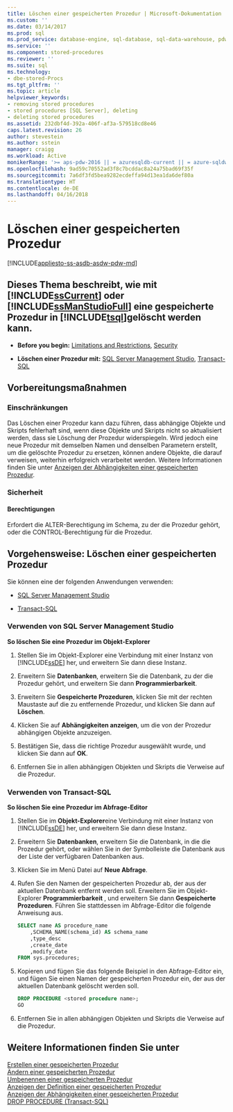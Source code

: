 ```yaml
---
title: Löschen einer gespeicherten Prozedur | Microsoft-Dokumentation
ms.custom: ''
ms.date: 03/14/2017
ms.prod: sql
ms.prod_service: database-engine, sql-database, sql-data-warehouse, pdw
ms.service: ''
ms.component: stored-procedures
ms.reviewer: ''
ms.suite: sql
ms.technology:
- dbe-stored-Procs
ms.tgt_pltfrm: ''
ms.topic: article
helpviewer_keywords:
- removing stored procedures
- stored procedures [SQL Server], deleting
- deleting stored procedures
ms.assetid: 232dbf4d-392a-406f-af3a-579518cd8e46
caps.latest.revision: 26
author: stevestein
ms.author: sstein
manager: craigg
ms.workload: Active
monikerRange: '>= aps-pdw-2016 || = azuresqldb-current || = azure-sqldw-latest || >= sql-server-2016 || = sqlallproducts-allversions'
ms.openlocfilehash: 9ad59c70552ad3f8c7bcddac8a24a75bad69f35f
ms.sourcegitcommit: 7a6df3fd5bea9282ecdeffa94d13ea1da6def80a
ms.translationtype: HT
ms.contentlocale: de-DE
ms.lasthandoff: 04/16/2018
---
```

# <a name="delete-a-stored-procedure"></a>Löschen einer gespeicherten Prozedur
[!INCLUDE[appliesto-ss-asdb-asdw-pdw-md](../../includes/appliesto-ss-asdb-asdw-pdw-md.md)]
    
##  <a name="Top"></a> Dieses Thema beschreibt, wie mit [!INCLUDE[ssCurrent](../../includes/sscurrent-md.md)] oder [!INCLUDE[ssManStudioFull](../../includes/ssmanstudiofull-md.md)] eine gespeicherte Prozedur in [!INCLUDE[tsql](../../includes/tsql-md.md)]gelöscht werden kann.  
  
-   **Before you begin:**  [Limitations and Restrictions](#Restrictions), [Security](#Security)  
  
-   **Löschen einer Prozedur mit:**  [SQL Server Management Studio](#SSMSProcedure), [Transact-SQL](#TsqlProcedure)  
  
##  <a name="BeforeYouBegin"></a> Vorbereitungsmaßnahmen  
  
###  <a name="Restrictions"></a> Einschränkungen  
 Das Löschen einer Prozedur kann dazu führen, dass abhängige Objekte und Skripts fehlerhaft sind, wenn diese Objekte und Skripts nicht so aktualisiert werden, dass sie Löschung der Prozedur widerspiegeln. Wird jedoch eine neue Prozedur mit demselben Namen und denselben Parametern erstellt, um die gelöschte Prozedur zu ersetzen, können andere Objekte, die darauf verweisen, weiterhin erfolgreich verarbeitet werden. Weitere Informationen finden Sie unter [Anzeigen der Abhängigkeiten einer gespeicherten Prozedur](../../relational-databases/stored-procedures/view-the-dependencies-of-a-stored-procedure.md).  
  
###  <a name="Security"></a> Sicherheit  
  
####  <a name="Permissions"></a> Berechtigungen  
 Erfordert die ALTER-Berechtigung im Schema, zu der die Prozedur gehört, oder die CONTROL-Berechtigung für die Prozedur.  
  
##  <a name="Procedures"></a> Vorgehensweise: Löschen einer gespeicherten Prozedur  
 Sie können eine der folgenden Anwendungen verwenden:  
  
-   [SQL Server Management Studio](#SSMSProcedure)  
  
-   [Transact-SQL](#TsqlProcedure)  
  
###  <a name="SSMSProcedure"></a> Verwenden von SQL Server Management Studio  
 **So löschen Sie eine Prozedur im Objekt-Explorer**  
  
1.  Stellen Sie im Objekt-Explorer eine Verbindung mit einer Instanz von [!INCLUDE[ssDE](../../includes/ssde-md.md)] her, und erweitern Sie dann diese Instanz.  
  
2.  Erweitern Sie **Datenbanken**, erweitern Sie die Datenbank, zu der die Prozedur gehört, und erweitern Sie dann **Programmierbarkeit**.  
  
3.  Erweitern Sie **Gespeicherte Prozeduren**, klicken Sie mit der rechten Maustaste auf die zu entfernende Prozedur, und klicken Sie dann auf **Löschen**.  
  
4.  Klicken Sie auf **Abhängigkeiten anzeigen**, um die von der Prozedur abhängigen Objekte anzuzeigen.  
  
5.  Bestätigen Sie, dass die richtige Prozedur ausgewählt wurde, und klicken Sie dann auf **OK**.  
  
6.  Entfernen Sie in allen abhängigen Objekten und Skripts die Verweise auf die Prozedur.  
  
###  <a name="TsqlProcedure"></a> Verwenden von Transact-SQL  
 **So löschen Sie eine Prozedur im Abfrage-Editor**  
  
1.  Stellen Sie im **Objekt-Explorer**eine Verbindung mit einer Instanz von [!INCLUDE[ssDE](../../includes/ssde-md.md)] her, und erweitern Sie dann diese Instanz.  
  
2.  Erweitern Sie **Datenbanken**, erweitern Sie die Datenbank, in die die Prozedur gehört, oder wählen Sie in der Symbolleiste die Datenbank aus der Liste der verfügbaren Datenbanken aus.  
  
3.  Klicken Sie im Menü Datei auf **Neue Abfrage**.  
  
4.  Rufen Sie den Namen der gespeicherten Prozedur ab, der aus der aktuellen Datenbank entfernt werden soll. Erweitern Sie im Objekt-Explorer **Programmierbarkeit** , und erweitern Sie dann **Gespeicherte Prozeduren**. Führen Sie stattdessen im Abfrage-Editor die folgende Anweisung aus.  
  
    ```sql  
    SELECT name AS procedure_name   
        ,SCHEMA_NAME(schema_id) AS schema_name  
        ,type_desc  
        ,create_date  
        ,modify_date  
    FROM sys.procedures;  
    ```  
  
5.  Kopieren und fügen Sie das folgende Beispiel in den Abfrage-Editor ein, und fügen Sie einen Namen der gespeicherten Prozedur ein, der aus der aktuellen Datenbank gelöscht werden soll.  
  
    ```sql  
    DROP PROCEDURE <stored procedure name>;  
    GO  
    ```  
  
6.  Entfernen Sie in allen abhängigen Objekten und Skripts die Verweise auf die Prozedur.  
  
## <a name="see-also"></a>Weitere Informationen finden Sie unter  
 [Erstellen einer gespeicherten Prozedur](../../relational-databases/stored-procedures/create-a-stored-procedure.md)   
 [Ändern einer gespeicherten Prozedur](../../relational-databases/stored-procedures/modify-a-stored-procedure.md)   
 [Umbenennen einer gespeicherten Prozedur](../../relational-databases/stored-procedures/rename-a-stored-procedure.md)   
 [Anzeigen der Definition einer gespeicherten Prozedur](../../relational-databases/stored-procedures/view-the-definition-of-a-stored-procedure.md)   
 [Anzeigen der Abhängigkeiten einer gespeicherten Prozedur](../../relational-databases/stored-procedures/view-the-dependencies-of-a-stored-procedure.md)   
 [DROP PROCEDURE &#40;Transact-SQL&#41;](../../t-sql/statements/drop-procedure-transact-sql.md)  
  
  
